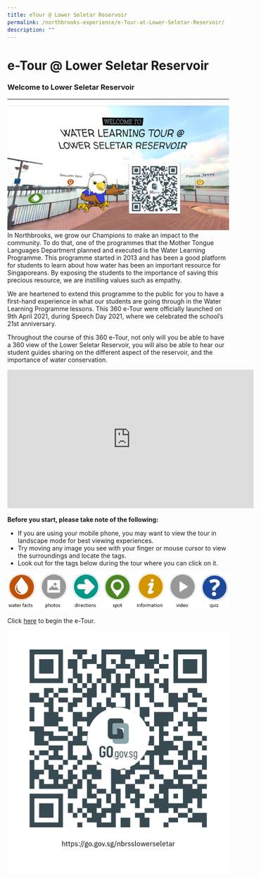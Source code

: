 ```yaml
---
title: eTour @ Lower Seletar Reservoir
permalink: /northbrooks-experience/e-Tour-at-Lower-Seletar-Reservoir/
description: ""
---
```


e-Tour @ Lower Seletar Reservoir
================================

### Welcome to Lower Seletar Reservoir
----------------------------------

![](/images/Water%20Learning%20Tour.png)
In Northbrooks, we grow our Champions to make an impact to the community. To do that, one of the programmes that the Mother Tongue Languages Department planned and executed is the Water Learning Programme. This programme started in 2013 and has been a good platform for students to learn about how water has been an important resource for Singaporeans. By exposing the students to the importance of saving this precious resource, we are instilling values such as empathy.

  

We are heartened to extend this programme to the public for you to have a first-hand experience in what our students are going through in the Water Learning Programme lessons. This 360 e-Tour were officially launched on 9th April 2021, during Speech Day 2021, where we celebrated the school’s 21st anniversary.

  

Throughout the course of this 360 e-Tour, not only will you be able to have a 360 view of the Lower Seletar Reservoir, you will also be able to hear our student guides sharing on the different aspect of the reservoir, and the importance of water conservation.

<iframe width="560" height="315" src="https://www.youtube.com/embed/jp_EzSo92_U" title="YouTube video player" frameborder="0" allow="accelerometer; autoplay; clipboard-write; encrypted-media; gyroscope; picture-in-picture" allowfullscreen></iframe>


**Before you start, please take note of the following:**

*   If you are using your mobile phone, you may want to view the tour in landscape mode for best viewing experiences.
*   Try moving any image you see with your finger or mouse cursor to view the surroundings and locate the tags.
*   Look out for the tags below during the tour where you can click on it.

![](/images/Water%20Learning%20Tour%20tags.png)

Click [here](https://kuula.co/share/collection/7YFMS?fs=1&vr=1&zoom=1&sd=1&initload=0&autorotate=-0.16&thumbs=-1&margin=7&alpha=0.60&info=0&logo=1&logosize=69) to begin the e-Tour.

![](/images/Water%20Learning%20Tour%20QR.png)